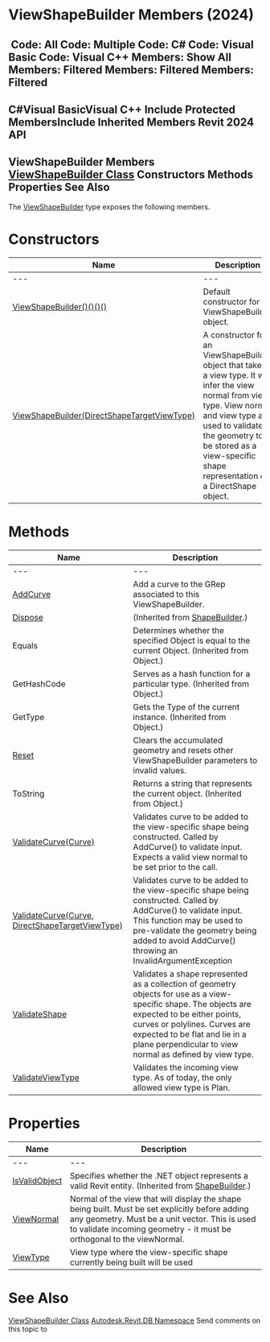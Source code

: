 # ViewShapeBuilder Members (2024)

﻿
 Code: All Code: Multiple Code: C# Code: Visual Basic Code: Visual C++  Members: Show All Members: Filtered Members: Filtered Members: Filtered   
---  
C#Visual BasicVisual C++
Include Protected MembersInclude Inherited Members
Revit 2024 API  
---  
ViewShapeBuilder Members  
[ViewShapeBuilder Class](f99edd24-4519-56d5-a5d6-aa1565a893af.md "ViewShapeBuilder Class") Constructors Methods Properties See Also  
---  
The [ViewShapeBuilder](f99edd24-4519-56d5-a5d6-aa1565a893af.md "ViewShapeBuilder Class") type exposes the following members.
# Constructors
| Name | Description |
| --- | --- |
| --- | --- | --- |
| [ViewShapeBuilder()()()()](6fac7545-5f28-8bcf-ec2b-ad38ba11f36a.md "ViewShapeBuilder Constructor") | Default constructor for an ViewShapeBuilder object. |
| [ViewShapeBuilder(DirectShapeTargetViewType)](5aaeefcb-2f36-6f44-0c84-f48fad404a99.md "ViewShapeBuilder Constructor \(DirectShapeTargetViewType\)") | A constructor for an ViewShapeBuilder object that takes a view type. It will infer the view normal from view type. View normal and view type are used to validate the geometry to be stored as a view-specific shape representation of a DirectShape object. |

# Methods
| Name | Description |
| --- | --- |
| --- | --- | --- |
| [AddCurve](f58d323e-97a7-6bae-5bbe-ef3af1213dcd.md "AddCurve Method") | Add a curve to the GRep associated to this ViewShapeBuilder. |
| [Dispose](efbfadf8-519d-7f66-8553-e887ed3058f1.md "Dispose Method") | (Inherited from [ShapeBuilder](66c1678c-2e01-e0de-1386-5a0e1eb3ccff.md "ShapeBuilder Class").) |
| Equals | Determines whether the specified Object is equal to the current Object. (Inherited from Object.) |
| GetHashCode | Serves as a hash function for a particular type.  (Inherited from Object.) |
| GetType | Gets the Type of the current instance. (Inherited from Object.) |
| [Reset](5b1b694c-0977-23cb-1799-1264ffa4a3dd.md "Reset Method") | Clears the accumulated geometry and resets other ViewShapeBuilder parameters to invalid values. |
| ToString | Returns a string that represents the current object. (Inherited from Object.) |
| [ValidateCurve(Curve)](c8ebf475-8f7c-100f-bd1f-351dba4a1149.md "ValidateCurve Method \(Curve\)") | Validates curve to be added to the view-specific shape being constructed. Called by AddCurve() to validate input. Expects a valid view normal to be set prior to the call. |
| [ValidateCurve(Curve, DirectShapeTargetViewType)](3d36d4c2-f736-db7b-ae6a-945f89dce0b9.md "ValidateCurve Method \(Curve, DirectShapeTargetViewType\)") | Validates curve to be added to the view-specific shape being constructed. Called by AddCurve() to validate input. This function may be used to pre-validate the geometry being added to avoid AddCurve() throwing an InvalidArgumentException |
| [ValidateShape](6d5a7e8f-b0eb-51bc-7963-fa034792fe66.md "ValidateShape Method") | Validates a shape represented as a collection of geometry objects for use as a view-specific shape. The objects are expected to be either points, curves or polylines. Curves are expected to be flat and lie in a plane perpendicular to view normal as defined by view type. |
| [ValidateViewType](682c6dd1-ee09-db45-91cf-85fba6b9dff6.md "ValidateViewType Method") | Validates the incoming view type. As of today, the only allowed view type is Plan. |

# Properties
| Name | Description |
| --- | --- |
| --- | --- | --- |
| [IsValidObject](6a5c7474-6ea6-4886-d356-204405406596.md "IsValidObject Property") | Specifies whether the .NET object represents a valid Revit entity.  (Inherited from [ShapeBuilder](66c1678c-2e01-e0de-1386-5a0e1eb3ccff.md "ShapeBuilder Class").) |
| [ViewNormal](a58d3c20-3181-899b-c583-98f2f9c94713.md "ViewNormal Property") | Normal of the view that will display the shape being built. Must be set explicitly before adding any geometry. Must be a unit vector. This is used to validate incoming geometry - it must be orthogonal to the viewNormal. |
| [ViewType](7dc1fc02-b8f5-6552-54c4-6cce64119c39.md "ViewType Property") | View type where the view-specific shape currently being built will be used |

# See Also
[ViewShapeBuilder Class](f99edd24-4519-56d5-a5d6-aa1565a893af.md "ViewShapeBuilder Class")
[Autodesk.Revit.DB Namespace](87546ba7-461b-c646-cbb1-2cb8f5bff8b2.md "Autodesk.Revit.DB Namespace")
Send comments on this topic to 